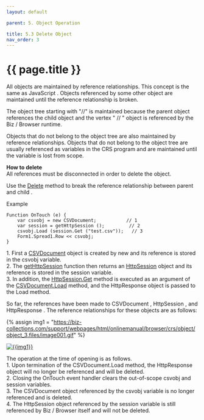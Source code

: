 ```yaml
---
layout: default

parent: 5. Object Operation

title: 5.3 Delete Object
nav_order: 3
---
```



# {{ page.title }}

All objects are maintained by reference relationships. This concept is the same as JavaScript . Objects referenced by some other object are maintained until the reference relationship is broken.

 

The object tree starting with "//" is maintained because the parent object references the child object and the vertex " // " object is referenced by the Biz / Browser runtime.

 

Objects that do not belong to the object tree are also maintained by reference relationships. Objects that do not belong to the object tree are usually referenced as variables in the CRS program and are maintained until the variable is lost from scope.

 

**How to delete** <br>
All references must be disconnected in order to delete the object.

Use the [Delete](/package/system/object/methods/delete) method to break the reference relationship between parent and child .

Example

```
Function OnTouch (e) {
    var csvobj = new CSVDocument;           // 1
    var session = getHttpSession ();         // 2
    csvobj.Load (session.Get ("test.csv"));   // 3
    Form1.Spread1.Row << csvobj;
}
```

1\. First a [CSVDocument](/package/csvpackage/csvdocument/) object is created by new and its reference is stored in the csvobj variable. <br>
2\. The [getHttpSession]() function then returns an [HttpSession]() object and its reference is stored in the session variable. <br>
3\. In addition, the [HttpSession.Get]() method is executed as an argument of the [CSVDocument.Load]() method, and the HttpResponse object is passed to the Load method.

 

So far, the references have been made to CSVDocument , HttpSession , and HttpResponse . The reference relationships for these objects are as follows:


{% assign img1 = "https://biz-collections.com/support/webpages/html/onlinemanual/browser/crs/object/object_3.files/image001.gif" %}

<a href="{{ img1 }}" target="_blank"> <img src="{{ img1 }}" alt="{{img1}}"></a>


The operation at the time of opening is as follows. <br>
1\. Upon termination of the CSVDocument.Load method, the HttpResponse object will no longer be referenced and will be deleted. <br>
2\. Closing the OnTouch event handler clears the out-of-scope csvobj and session variables. <br>
3\. The CSVDocument object referenced by the csvobj variable is no longer referenced and is deleted. <br>
4\. The HttpSession object referenced by the session variable is still referenced by Biz / Browser itself and will not be deleted.












